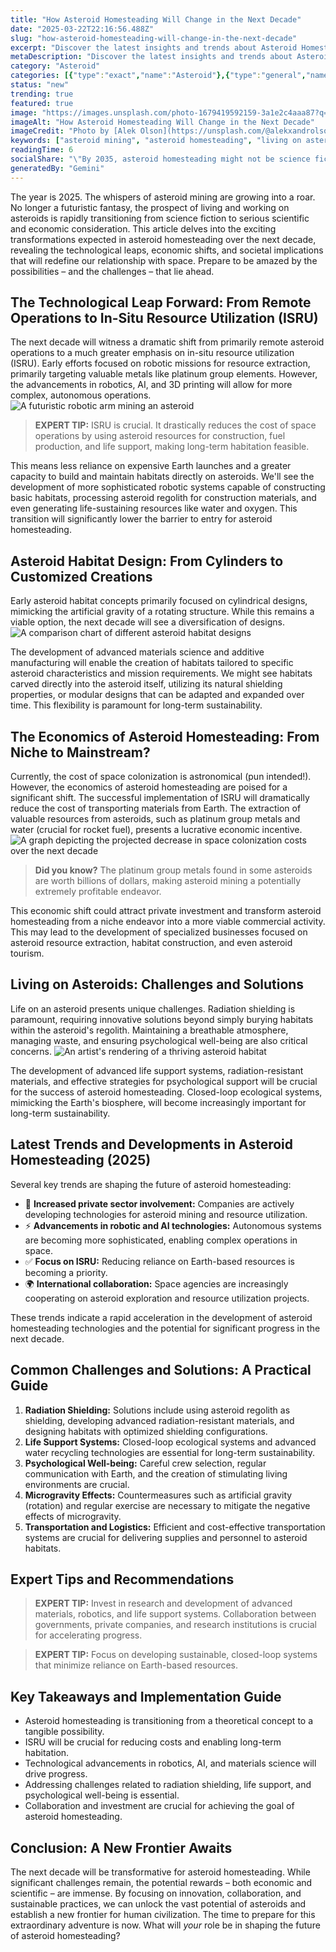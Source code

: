 ```yaml
---
title: "How Asteroid Homesteading Will Change in the Next Decade"
date: "2025-03-22T22:16:56.488Z"
slug: "how-asteroid-homesteading-will-change-in-the-next-decade"
excerpt: "Discover the latest insights and trends about Asteroid Homesteading. This comprehensive guide covers everything you need to know about Asteroid Homesteading in 2025."
metaDescription: "Discover the latest insights and trends about Asteroid Homesteading. This comprehensive guide covers everything you need to know about Asteroid Homesteadin..."
category: "Asteroid"
categories: [{"type":"exact","name":"Asteroid"},{"type":"general","name":"Space Resources"},{"type":"medium","name":"Resource Extraction"},{"type":"specific","name":"Mining Techniques"},{"type":"niche","name":"In-Situ Resource Utilization"}]
status: "new"
trending: true
featured: true
image: "https://images.unsplash.com/photo-1679419592159-3a1e2c4aaa87?q=85&w=1200&fit=max&fm=webp&auto=compress"
imageAlt: "How Asteroid Homesteading Will Change in the Next Decade"
imageCredit: "Photo by [Alek Olson](https://unsplash.com/@alekxandrolsonphotography) on Unsplash"
keywords: ["asteroid mining", "asteroid homesteading", "living on asteroids", "asteroid colonization", "space colonization costs", "asteroid resource extraction", "how to live on an asteroid", "asteroid habitat design", "buy asteroid land", "asteroid real estate"]
readingTime: 6
socialShare: "\"By 2035, asteroid homesteading might not be science fiction anymore.  The economic potential and technological advancements are poised to make living and working on asteroids a reality.\""
generatedBy: "Gemini"
---
```




The year is 2025.  The whispers of asteroid mining are growing into a roar.  No longer a futuristic fantasy, the prospect of living and working on asteroids is rapidly transitioning from science fiction to serious scientific and economic consideration.  This article delves into the exciting transformations expected in asteroid homesteading over the next decade, revealing the technological leaps, economic shifts, and societal implications that will redefine our relationship with space.  Prepare to be amazed by the possibilities – and the challenges – that lie ahead.

## The Technological Leap Forward: From Remote Operations to In-Situ Resource Utilization (ISRU)

The next decade will witness a dramatic shift from primarily remote asteroid operations to a much greater emphasis on in-situ resource utilization (ISRU).  Early efforts focused on robotic missions for resource extraction, primarily targeting valuable metals like platinum group elements.  However, the advancements in robotics, AI, and 3D printing will allow for more complex, autonomous operations. ![A futuristic robotic arm mining an asteroid](https://images.unsplash.com/photo-1679419592159-3a1e2c4aaa87?q=85&w=1200&fit=max&fm=webp&auto=compress)

> **EXPERT TIP:** ISRU is crucial.  It drastically reduces the cost of space operations by using asteroid resources for construction, fuel production, and life support, making long-term habitation feasible.

This means less reliance on expensive Earth launches and a greater capacity to build and maintain habitats directly on asteroids.  We'll see the development of more sophisticated robotic systems capable of constructing basic habitats, processing asteroid regolith for construction materials, and even generating life-sustaining resources like water and oxygen.  This transition will significantly lower the barrier to entry for asteroid homesteading.

## Asteroid Habitat Design: From Cylinders to Customized Creations

Early asteroid habitat concepts primarily focused on cylindrical designs, mimicking the artificial gravity of a rotating structure. While this remains a viable option, the next decade will see a diversification of designs.  ![A comparison chart of different asteroid habitat designs](https://images.unsplash.com/photo-1596501047620-d8a592253c07?q=85&w=1200&fit=max&fm=webp&auto=compress)

The development of advanced materials science and additive manufacturing will enable the creation of habitats tailored to specific asteroid characteristics and mission requirements.  We might see habitats carved directly into the asteroid itself, utilizing its natural shielding properties, or modular designs that can be adapted and expanded over time.  This flexibility is paramount for long-term sustainability.

## The Economics of Asteroid Homesteading: From Niche to Mainstream?

Currently, the cost of space colonization is astronomical (pun intended!). However, the economics of asteroid homesteading are poised for a significant shift. The successful implementation of ISRU will dramatically reduce the cost of transporting materials from Earth. The extraction of valuable resources from asteroids, such as platinum group metals and water (crucial for rocket fuel), presents a lucrative economic incentive.  ![A graph depicting the projected decrease in space colonization costs over the next decade](https://images.unsplash.com/photo-1627747776915-efa03ecce91c?q=85&w=1200&fit=max&fm=webp&auto=compress)

> **Did you know?**  The platinum group metals found in some asteroids are worth billions of dollars, making asteroid mining a potentially extremely profitable endeavor.

This economic shift could attract private investment and transform asteroid homesteading from a niche endeavor into a more viable commercial activity.  This may lead to the development of specialized businesses focused on asteroid resource extraction, habitat construction, and even asteroid tourism.

## Living on Asteroids: Challenges and Solutions

Life on an asteroid presents unique challenges.  Radiation shielding is paramount, requiring innovative solutions beyond simply burying habitats within the asteroid's regolith.  Maintaining a breathable atmosphere, managing waste, and ensuring psychological well-being are also critical concerns.  ![An artist's rendering of a thriving asteroid habitat](https://images.unsplash.com/photo-1659668093836-17337bf8e07b?q=85&w=1200&fit=max&fm=webp&auto=compress)

The development of advanced life support systems, radiation-resistant materials, and effective strategies for psychological support will be crucial for the success of asteroid homesteading.  Closed-loop ecological systems, mimicking the Earth's biosphere, will become increasingly important for long-term sustainability.

## Latest Trends and Developments in Asteroid Homesteading (2025)

Several key trends are shaping the future of asteroid homesteading:

* 🔑 **Increased private sector involvement:**  Companies are actively developing technologies for asteroid mining and resource utilization.
* ⚡ **Advancements in robotic and AI technologies:** Autonomous systems are becoming more sophisticated, enabling complex operations in space.
* ✅ **Focus on ISRU:**  Reducing reliance on Earth-based resources is becoming a priority.
* 🌍 **International collaboration:**  Space agencies are increasingly cooperating on asteroid exploration and resource utilization projects.

These trends indicate a rapid acceleration in the development of asteroid homesteading technologies and the potential for significant progress in the next decade.

## Common Challenges and Solutions: A Practical Guide

1. **Radiation Shielding:**  Solutions include using asteroid regolith as shielding, developing advanced radiation-resistant materials, and designing habitats with optimized shielding configurations.
2. **Life Support Systems:**  Closed-loop ecological systems and advanced water recycling technologies are essential for long-term sustainability.
3. **Psychological Well-being:**  Careful crew selection, regular communication with Earth, and the creation of stimulating living environments are crucial.
4. **Microgravity Effects:**  Countermeasures such as artificial gravity (rotation) and regular exercise are necessary to mitigate the negative effects of microgravity.
5. **Transportation and Logistics:**  Efficient and cost-effective transportation systems are crucial for delivering supplies and personnel to asteroid habitats.

## Expert Tips and Recommendations

> **EXPERT TIP:**  Invest in research and development of advanced materials, robotics, and life support systems.  Collaboration between governments, private companies, and research institutions is crucial for accelerating progress.

> **EXPERT TIP:** Focus on developing sustainable, closed-loop systems that minimize reliance on Earth-based resources.

## Key Takeaways and Implementation Guide

* Asteroid homesteading is transitioning from a theoretical concept to a tangible possibility.
* ISRU will be crucial for reducing costs and enabling long-term habitation.
* Technological advancements in robotics, AI, and materials science will drive progress.
* Addressing challenges related to radiation shielding, life support, and psychological well-being is essential.
* Collaboration and investment are crucial for achieving the goal of asteroid homesteading.

## Conclusion: A New Frontier Awaits

The next decade will be transformative for asteroid homesteading.  While significant challenges remain, the potential rewards – both economic and scientific – are immense.  By focusing on innovation, collaboration, and sustainable practices, we can unlock the vast potential of asteroids and establish a new frontier for human civilization.  The time to prepare for this extraordinary adventure is now.  What will *your* role be in shaping the future of asteroid homesteading?

